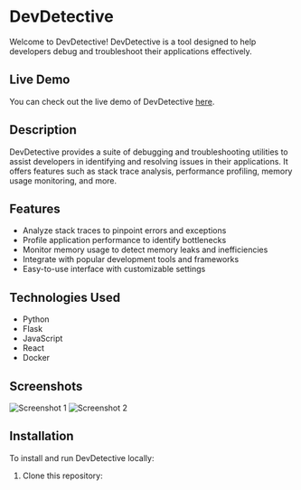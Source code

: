 # DevDetective

Welcome to DevDetective! DevDetective is a tool designed to help developers debug and troubleshoot their applications effectively.

## Live Demo

You can check out the live demo of DevDetective [here](https://www.devdetective.com).

## Description

DevDetective provides a suite of debugging and troubleshooting utilities to assist developers in identifying and resolving issues in their applications. It offers features such as stack trace analysis, performance profiling, memory usage monitoring, and more.

## Features

- Analyze stack traces to pinpoint errors and exceptions
- Profile application performance to identify bottlenecks
- Monitor memory usage to detect memory leaks and inefficiencies
- Integrate with popular development tools and frameworks
- Easy-to-use interface with customizable settings

## Technologies Used

- Python
- Flask
- JavaScript
- React
- Docker

## Screenshots

![Screenshot 1](/screenshots/screenshot1.png)
![Screenshot 2](/screenshots/screenshot2.png)

## Installation

To install and run DevDetective locally:

1. Clone this repository:
